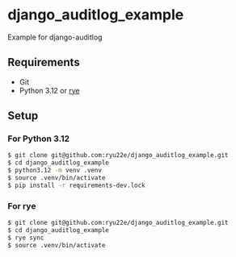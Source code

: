 # django_auditlog_example

Example for django-auditlog

## Requirements

- Git
- Python 3.12 or [rye](https://rye-up.com/)


## Setup

### For Python 3.12

```bash
$ git clone git@github.com:ryu22e/django_auditlog_example.git
$ cd django_auditlog_example
$ python3.12 -m venv .venv
$ source .venv/bin/activate
$ pip install -r requirements-dev.lock
```

### For rye

```bash
$ git clone git@github.com:ryu22e/django_auditlog_example.git
$ cd django_auditlog_example
$ rye sync
$ source .venv/bin/activate
```
